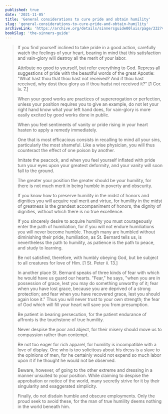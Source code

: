 ```yaml
---
published: true
date: '2021-11-05'
title: 'General considerations to cure pride and obtain humility'
slug: 'general-considerations-to-cure-pride-and-obtain-humility'
archiveLink: 'https://archive.org/details/sinnersguide00luis/page/332?view=theater'
bookSlug: 'the-sinners-guide'
---
```


> If you find yourself inclined to take pride in a good action, carefully watch the feelings of your heart, bearing in mind that this satisfaction and vain-glory will destroy all the merit of your labor.
>
> Attribute no good to yourself, but refer everything to God. Repress all suggestions of pride with the beautiful words of the great Apostle: "What hast thou that thou hast not received? And if thou hast received, why dost thou glory as if thou hadst not received it?" [1 Cor. iv. 7.]
>
> When your good works are practices of supererogation or perfection, unless your position requires you to give an example, do not let your right hand know what your left hand does, for vain-glory is more easily excited by good works done in public.
>
> When you feel sentiments of vanity or pride rising in your heart hasten to apply a remedy immediately.
>
> One that is most efficacious consists in recalling to mind all your sins, particularly the most shameful. Like a wise physician, you will thus counteract the effect of one poison by another.
>
> Imitate the peacock, and when you feel yourself inflated with pride turn your eyes upon your greatest deformity, and your vanity will soon fall to the ground.
>
> The greater your position the greater should be your humility, for there is not much merit in being humble in poverty and obscurity.
>
> If you know how to preserve humility in the midst of honors and dignities you will acquire real merit and virtue, for humility in the midst of greatness is the grandest accompaniment of honors, the dignity of dignities, without which there is no true excellence.
>
> If you sincerely desire to acquire humility you must courageously enter the path of humiliation, for if you will not endure humiliations you will never become humble. Though many are humbled without diminishing their pride, humiliation, as St. Bernard tells us, is nevertheless the path to humility, as patience is the path to peace, and study to learning.
>
> Be not satisfied, therefore, with humbly obeying God, but be subject to all creatures for love of Him. [1 St. Peter ii. 13.]
>
> In another place St. Bernard speaks of three kinds of fear with which he would have us guard our hearts. "Fear," he says, "when you are in possession of grace, lest you may do something unworthy of it; fear when you have lost grace, because you are deprived of a strong protection; and fear when you have recovered grace, lest you should again lose it." Thus you will never trust to your own strength; the fear of God which will fill your heart will save you from presumption.
>
> Be patient in bearing persecution, for the patient endurance of affronts is the touchstone of true humility.
>
> Never despise the poor and abject, for their misery should move us to compassion rather than contempt.
>
> Be not too eager for rich apparel, for humility is incompatible with a love of display. One who is too solicitous about his dress is a slave to the opinions of men, for he certainly would not expend so much labor upon it if he thought he would not be observed.
>
> Beware, however, of going to the other extreme and dressing in a manner unsuited to your position. While claiming to despise the approbation or notice of the world, many secretly strive for it by their singularity and exaggerated simplicity.
>
> Finally, do not disdain humble and obscure employments. Only the proud seek to avoid these, for the man of true humility deems nothing in the world beneath him.